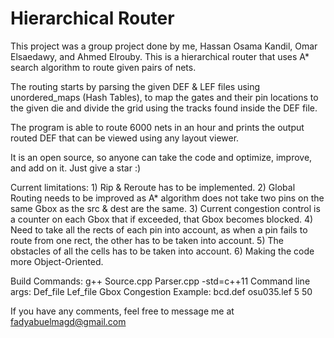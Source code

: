# Hierarchical Router
This project was a group project done by me, Hassan Osama Kandil, Omar Elsaedawy, and Ahmed Elrouby.
This is a hierarchical router that uses A* search algorithm to route given pairs of nets.

The routing starts by parsing the given DEF & LEF files using unordered_maps (Hash Tables), to map the gates and their pin locations to the given die and divide the grid using the tracks found inside the DEF file.

The program is able to route 6000 nets in an hour and prints the output routed DEF that can be viewed using any layout viewer.

It is an open source, so anyone can take the code and optimize, improve, and add on it. Just give a star :)

Current limitations: 1) Rip & Reroute has to be implemented.
                     2) Global Routing needs to be improved as A* algorithm does not take two pins on the same Gbox as the src & dest are                           the same.
                     3) Current congestion control is a counter on each Gbox that if exceeded, that Gbox becomes blocked.
                     4) Need to take all the rects of each pin into account, as when a pin fails to route from one rect, the other has to                           be taken into account.
                     5) The obstacles of all the cells has to be taken into account.
                     6) Making the code more Object-Oriented.
                     
Build Commands: g++ Source.cpp Parser.cpp -std=c++11
Command line args: Def_file Lef_file Gbox Congestion
Example:           bcd.def  osu035.lef  5   50

If you have any comments, feel free to message me at fadyabuelmagd@gmail.com
